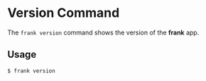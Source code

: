 # Version Command

The `frank version` command shows the version of the **frank** app.

## Usage

```bash
$ frank version
```
